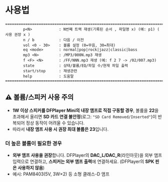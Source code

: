 # 사용법

```
============================================================================================
	    p<N>            : N번째 트랙 재생(기록된 순서 , 파일명 x) (예: p1) ( 사용 권장 x )
	    n / b           : 다음 / 이전
        vol <0 - 30>    : 볼륨 설정 (0=무음, 30=최대)
        eq <mode>       : normal|pop|rock|jazz|classic|bass
        mp3 <N>         : /MP3/000N.mp3 재생
        f <F> <N>       : /FF/NNN.mp3 재생 (예: f 2 7 -> /02/007.mp3)
        state           : 상태/볼륨/EQ/파일 수/현재 파일 출력
        start/stop      : 재생관련
        help            : 도움말
============================================================================================
```

## ⚠️ 볼륨/스피커 사용 주의

- **1W 이상 스피커를 DFPlayer Mini의 내장 앰프로 직접 구동할 경우**, 볼륨을 **22**을 초과해서 올리면
  **SD 카드 연결 불안정**(로그: `"SD Card Removed/Inserted"`)이 반복되어 정상 동작이 어려울 수 있습니다.
- 따라서 **내장 앰프 사용 시 권장 최대 볼륨은 23**입니다.

### 더 높은 볼륨이 필요한 경우
- **외부 앰프 사용을 권장**합니다. DFPlayer의 **DAC_L/DAC_R**(라인아웃)을 외부 앰프 입력으로 연결하고,
  **스피커는 외부 앰프 출력**에 연결하세요. (DFPlayer의 **SPK 핀은 사용하지 않음**)
- 예시: PAM8403(5V, 3W×2) 등 소형 클래스-D 앰프

